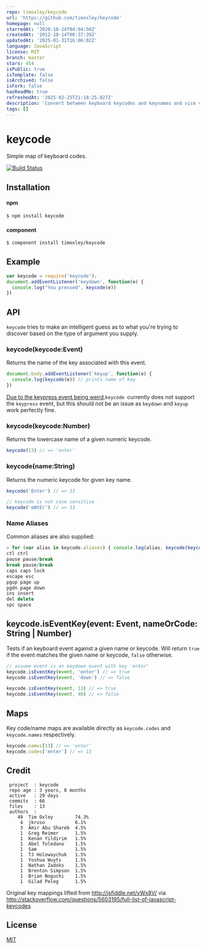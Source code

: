 ```yaml
---
repo: timoxley/keycode
url: 'https://github.com/timoxley/keycode'
homepage: null
starredAt: '2020-10-24T04:04:50Z'
createdAt: '2012-10-14T00:37:39Z'
updatedAt: '2025-01-31T16:06:02Z'
language: JavaScript
license: MIT
branch: master
stars: 454
isPublic: true
isTemplate: false
isArchived: false
isFork: false
hasReadMe: true
refreshedAt: '2025-02-25T21:18:25.827Z'
description: 'Convert between keyboard keycodes and keynames and vice versa. '
tags: []
---
```


# keycode

  Simple map of keyboard codes.

[![Build Status](https://travis-ci.org/timoxley/keycode.png?branch=master)](https://travis-ci.org/timoxley/keycode)

## Installation

#### npm

```sh
$ npm install keycode
```

#### component
```sh
$ component install timoxley/keycode
```

## Example

```js
var keycode = require('keycode');
document.addEventListener('keydown', function(e) {
  console.log("You pressed", keycode(e))
})
```

## API

`keycode` tries to make an intelligent guess as to what
you're trying to discover based on the type of argument
you supply.

### keycode(keycode:Event)

Returns the name of the key associated with this event.

```js
document.body.addEventListener('keyup', function(e) {
  console.log(keycode(e)) // prints name of key
})
```

[Due to the keypress event being weird](https://github.com/timoxley/keycode/wiki/wtf%3F-keydown,-keyup-vs-keypress),`keycode `currently does not support the `keypress` event, but this should not be an issue as `keydown` and `keyup` work perfectly fine.

### keycode(keycode:Number)

Returns the lowercase name of a given numeric keycode.

```js
keycode(13) // => 'enter'
```

### keycode(name:String)

Returns the numeric keycode for given key name.

```js
keycode('Enter') // => 13

// keycode is not case sensitive
keycode('eNtEr') // => 13
```

### Name Aliases

Common aliases are also supplied:

```js
> for (var alias in keycode.aliases) { console.log(alias, keycode(keycode(alias))) }
ctl ctrl
pause pause/break
break pause/break
caps caps lock
escape esc
pgup page up
pgdn page down
ins insert
del delete
spc space
```

## keycode.isEventKey(event: Event, nameOrCode: String | Number)

Tests if an keyboard event against a given name or keycode.
Will return `true` if the event matches the given name or keycode, `false` otherwise.

```js
// assume event is an keydown event with key 'enter'
keycode.isEventKey(event, 'enter') // => true
keycode.isEventKey(event, 'down') // => false

keycode.isEventKey(event, 13) // => true
keycode.isEventKey(event, 40) // => false
```


## Maps

Key code/name maps are available directly as `keycode.codes` and `keycode.names` respectively.

```js
keycode.names[13] // => 'enter'
keycode.codes['enter'] // => 13
```

## Credit

```
 project  : keycode
 repo age : 3 years, 8 months
 active   : 29 days
 commits  : 66
 files    : 13
 authors  :
    49	Tim Oxley        74.3%
     4	jkroso           6.1%
     3	Amir Abu Shareb  4.5%
     1	Greg Reimer      1.5%
     1	Kenan Yildirim   1.5%
     1	Abel Toledano    1.5%
     1	Sam              1.5%
     1	TJ Holowaychuk   1.5%
     1	Yoshua Wuyts     1.5%
     1	Nathan Zadoks    1.5%
     1	Brenton Simpson  1.5%
     1	Brian Noguchi    1.5%
     1	Gilad Peleg      1.5%
```

Original key mappings lifted from http://jsfiddle.net/vWx8V/ via http://stackoverflow.com/questions/5603195/full-list-of-javascript-keycodes

## License

[MIT](http://opensource.org/licenses/mit-license.php)
